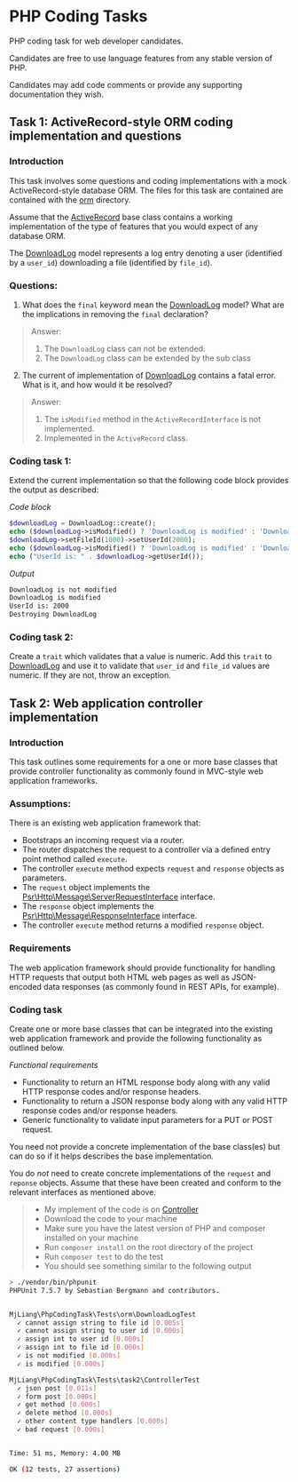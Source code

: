 # PHP Coding Tasks

PHP coding task for web developer candidates.

Candidates are free to use language features from any stable version of PHP.

Candidates may add code comments or provide any supporting documentation they wish.

## Task 1: ActiveRecord-style ORM coding implementation and questions

### Introduction

This task involves some questions and coding implementations with a mock ActiveRecord-style database ORM. The files for this task are contained are contained with the [orm](src/orm) directory.

Assume that the [ActiveRecord](src/orm/ActiveRecord.php) base class contains a working implementation of the type of features that you would expect of any database ORM.

The [DownloadLog](src/orm/DownloadLog.php) model represents a log entry denoting a user (identified by a `user_id`) downloading a file (identified by `file_id`).

### Questions:

1. What does the `final` keyword mean the [DownloadLog](src/orm/DownloadLog.php) model? What are the implications in removing the `final` declaration?
> Answer:
> 1. The `DownloadLog` class can not be extended.
> 2. The `DownloadLog` class can be extended by the sub class


2. The current of implementation of [DownloadLog](src/orm/DownloadLog.php) contains a fatal error. What is it, and how would it be resolved?


> Answer:
> 1. The `isModified` method in the `ActiveRecordInterface` is not implemented.
> 2. Implemented in the `ActiveRecord` class.


### Coding task 1:

Extend the current implementation so that the following code block provides the output as described:

*Code block*
```php
$downloadLog = DownloadLog::create();
echo ($downloadLog->isModified() ? 'DownloadLog is modified' : 'DownloadLog is not modified');
$downloadLog->setFileId(1000)->setUserId(2000);
echo ($downloadLog->isModified() ? 'DownloadLog is modified' : 'DownloadLog is not modified');
echo ("UserId is: " . $downloadLog->getUserId());
```

*Output*
```bash
DownloadLog is not modified
DownloadLog is modified
UserId is: 2000
Destroying DownloadLog
```

### Coding task 2:

Create a `trait` which validates that a value is numeric. Add this `trait` to [DownloadLog](src/orm/DownloadLog.php) and use it to validate that `user_id` and `file_id` values are numeric. If they are not, throw an exception.

## Task 2: Web application controller implementation

### Introduction

This task outlines some requirements for a one or more base classes that provide controller functionality as commonly found in MVC-style web application frameworks.

### Assumptions:

There is an existing web application framework that:

* Bootstraps an incoming request via a router.
* The router dispatches the request to a controller via a defined entry point method called `execute`.
* The controller `execute` method expects `request` and `response` objects as parameters.
* The `request` object implements the [Psr\Http\Message\ServerRequestInterface](https://github.com/php-fig/http-message/blob/master/src/ServerRequestInterface.php) interface.
* The `response` object implements the [Psr\Http\Message\ResponseInterface](https://github.com/php-fig/http-message/blob/master/src/ResponseInterface.php) interface.
* The controller `execute` method returns a modified `response` object.

### Requirements

The web application framework should provide functionality for handling HTTP requests that output both HTML web pages as well as JSON-encoded data responses (as commonly found in REST APIs, for example).

### Coding task

Create one or more base classes that can be integrated into the existing web application framework and provide the following functionality as outlined below.

*Functional requirements*

* Functionality to return an HTML response body along with any valid HTTP response codes and/or response headers.
* Functionality to return a JSON response body along with any valid HTTP response codes and/or response headers.
* Generic functionality to validate input parameters for a PUT or POST request.

You need not provide a concrete implementation of the base class(es) but can do so if it helps describes the base implementation.

You do *not* need to create concrete implementations of the `request` and `reponse` objects. Assume that these have been created and conform to the relevant interfaces as mentioned above.


> * My implement of the code is on [Controller](src/task2/Controller.php)
> * Download the code to your machine
> * Make sure you have the latest version of PHP and composer installed on your machine
> * Run `composer install` on the root directory of the project
> * Run `composer test` to do the test
> * You should see something similar to the following output

```bash
> ./vendor/bin/phpunit
PHPUnit 7.5.7 by Sebastian Bergmann and contributors.


MjLiang\PhpCodingTask\Tests\orm\DownloadLogTest
  ✓ cannot assign string to file id [0.005s]
  ✓ cannot assign string to user id [0.000s]
  ✓ assign int to user id [0.000s]
  ✓ assign int to file id [0.000s]
  ✓ is not modified [0.000s]
  ✓ is modified [0.000s]

MjLiang\PhpCodingTask\Tests\task2\ControllerTest
  ✓ json post [0.011s]
  ✓ form post [0.000s]
  ✓ get method [0.000s]
  ✓ delete method [0.000s]
  ✓ other content type handlers [0.000s]
  ✓ bad request [0.000s]


Time: 51 ms, Memory: 4.00 MB

OK (12 tests, 27 assertions)
```


